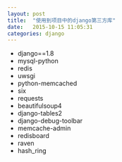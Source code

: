 ```yaml
---
layout: post
title:  "使用到项目中的django第三方库"
date:   2015-10-15 11:05:31
categories: django
---
```



* django==1.8
* mysql-python
* redis
* uwsgi
* python-memcached
* six
* requests
* beautifulsoup4
* django-tables2
* django-debug-toolbar
* memcache-admin
* redisboard
* raven
* hash_ring


